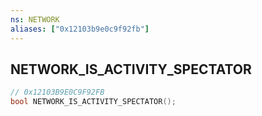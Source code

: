 ```yaml
---
ns: NETWORK
aliases: ["0x12103b9e0c9f92fb"]
---
```

## NETWORK_IS_ACTIVITY_SPECTATOR

```c
// 0x12103B9E0C9F92FB
bool NETWORK_IS_ACTIVITY_SPECTATOR();
```

